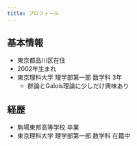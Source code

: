 ```yaml
---
title: プロフィール
---
```


## 基本情報
- 東京都品川区在住
- 2002年生まれ
- 東京理科大学 理学部第一部 数学科 3年
  - 群論とGalois理論に少しだけ興味あり

## 経歴
- 駒場東邦高等学校 卒業
- 東京理科大学 理学部第一部 数学科 在籍中

